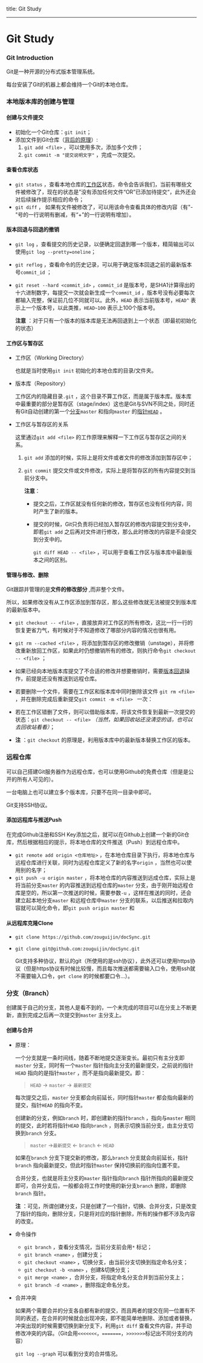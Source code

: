 title: Git Study

---

# Git Study
### Git Introduction

Git是一种开源的分布式版本管理系统。

每台安装了Git的机器上都会维持一个Git的本地仓库。

### 本地版本库的创建与管理

#### 创建与文件提交

- 初始化一个Git仓库：`git init`；
- 添加文件到Git仓库（[背后的原理](#gitadd-principle)）:
  1. `git add <file>` ，可以使用多次，添加多个文件；
  2. `git commit -m "提交说明文字"` ，完成一次提交。

#### 查看仓库状态

- `git status` ，查看本地仓库的[工作区](#workplace)状态，命令会告诉我们，当前有哪些文件被修改了，现在的状态是”没有添加任何文件“OR”已添加待提交“，此外还会对后续操作提示相应的命令；
- `git diff` ， 如果有文件被修改了，可以用该命令查看具体的修改内容（有"-"号的一行说明有删减，有“+”的一行说明有增加）。

#### 版本回退与回退的撤销

- `git log` ，查看提交的历史记录，以便确定回退到哪一个版本，精简输出可以使用`git log --pretty=oneline`；<span id="versionback"></span>

- `git reflog` ，查看命令的历史记录，可以用于确定版本回退之前的最新版本号`commit_id` ；

- `git reset --hard <commit_id>` ，`commit_id` 是版本号，是SHA1计算得出的十六进制数字，每提交一次就会新生成一个`commit_id` ，版本号没有必要每次都输入完整，保证前几位不同就可以。此外，`HEAD` 表示当前版本号，`HEAD^` 表示上一个版本号，以此类推，`HEAD~100` 表示上100个版本号。

  **注意** ：对于只有一个版本的版本库是无法再回退到上一个状态（即最初初始化的状态）

#### 工作区与暂存区

- <span id="workplace">工作区（Working Directory）</span>

  也就是当时使用`git init` 初始化的本地仓库的目录/文件夹。

- 版本库（Repository）

  工作区内的隐藏目录`.git` ，这个目录不算工作区，而是属于版本库。版本库中最重要的部分是暂存区（stage/index）这也是Git与SVN不同之处，同时还有Git自动创建的第一个[分支](#branch)`master` 和指向`master` 的[指针`HEAD`](#pointer-HEAD) 。

- 工作区与暂存区的关系

  这里通过`git add <file>` 的<span id="gitadd-principle">工作原理</span>来解释一下工作区与暂存区之间的关系。

  1. `git add` 添加的时候，实际上是将文件或者文件的修改添加到暂存区中；

  2. `git commit` 提交文件或文件修改，实际上是将暂存区的所有内容提交到当前分支中。

     **注意**：

     - 提交之后，工作区就没有任何新的修改，暂存区也没有任何内容，同时产生了新的版本。

     - 提交的时候，Git只负责将已经加入暂存区的修改内容提交到分支中，即若`git add` 之后再对文件进行修改，那么此时修改的内容是不会提交到分支中的。

       `git diff HEAD -- <file>` ，可以用于查看工作区与版本库中最新版本之间的区别。

#### 管理与修改、删除

Git跟踪并管理的是**文件的修改部分** ,而非整个文件。

所以，如果修改没有从工作区添加到暂存区，那么这些修改就无法被提交到版本库的最新版本中。

- `git checkout -- <file>` ，直接放弃对工作区的所有修改，这比一行一行的恢复更省力气，有时候对于不知道修改了哪部分内容的情况也很有用。

- `git rm --cached <file>` ，将添加到暂存区的修改撤销（unstage），并将修改重新放回工作区，如果此时仍想撤销所有的修改，则执行命令`git checkout -- <file>` ；

- 如果已经向本地版本库提交了不合适的修改并想要撤销时，需要[版本回退](#versionback)操作，前提是还没有推送到远程仓库。

- 若要删除一个文件，需要在工作区和版本库中同时删除该文件 `git rm <file>` ，并在删除完成后重新提交`git commit -m <file> ` 一次：

- 若在工作区错删了文件，则可以借助版本库，将该文件恢复到最新一次提交的状态：`git checkout -- <file>` *（当然，如果回收站还没清空的话，也可以去回收站看看）*；

- **注** ：`git checkout` 的原理是，利用版本库中的最新版本替换工作区的版本。


### 远程仓库

可以自己搭建Git服务器作为远程仓库，也可以使用Github的免费仓库（但是是公开的所有人可见的）。

一台电脑上也可以建立多个版本库，只要不在同一目录中即可。

Git支持SSH协议。

#### 添加远程库与推送Push

在完成Github注册和SSH Key添加之后，就可以在Github上创建一个新的Git仓库，然后根据相应的提示，将本地仓库的文件推送（Push）到远程仓库中。

- `git remote add origin <仓库地址>` ，在本地仓库目录下执行，将本地仓库与远程仓库进行关联，同时为远程仓库定义了新的名字`origin` ，当然也可以使用别的名字；
- `git push -u origin master` ，将本地仓库的内容推送到远成仓库，实际上是将当前分支`master` 的内容推送到远程仓库的`master` 分支，由于刚开始远程仓库是空的，所以第一次推送的时候，需要参数`-u` ，这样在推送的同时，还会建立起本地分支`master` 和远程仓库中`master` 分支的联系，以后推送和拉取内容就可以简化命令，即`git push origin master` 和

#### 从远程库克隆Clone

- `git clone https://github.com/zouguijin/docSync.git` 

- `git clone git@github.com:zouguijin/docSync.git` 

  Git支持多种协议，默认的git（所使用的是ssh协议），此外还可以使用https协议（但是https协议有时候比较慢，而且每次推送都需要输入口令，使用ssh就不需要输入口令，`get clone` 的时候都要口令...）。

### 分支（Branch）

创建属于自己的分支，其他人是看不到的，一个未完成的项目可以在分支上不断更新，直到完成之后再一次提交到`master` 主分支上。

#### 创建与合并

- 原理：

  一个分支就是一条时间线，随着不断地提交逐渐变长。最初只有主分支即`master` 分支，同时有一个`master` 指针指向主分支的最新提交，之前说的指针`HEAD` 指向的是指针`master` ，而不是指向最新提交。即：

  > `HEAD` -> `master` -> `最新提交` 

  每次提交之后，`master` 分支都会向前延长，同时指针`master` 都会指向最新的提交，指针`HEAD` 的指向不变。

  创建新的分支，例如`branch` 时，即创建新的指针`branch` ，指向与`master` 相同的提交，此时若将指针`HEAD` 指向`branch` ，则表示切换当前分支，由主分支切换到`branch` 分支。

  > `master` ->`最新提交` <- `branch` <- `HEAD`  

  如果在`branch` 分支下提交新的修改，那么`branch` 分支就会向前延长，指针`branch` 指向最新提交，但此时指针`master` 保持切换前的指向位置不变。

  合并分支，也就是将主分支的`master` 指针指向`branch` 指针所指向的最新提交即可，合并分支后，一般都会将工作时使用的新分支`branch` 删除，即删除`branch` 指针。

  **注** ：可见，所谓创建分支，只是创建了一个指针，切换、合并分支，只是改变了指针的指向，删除分支，只是将对应的指针删除，所有的操作都不涉及内容的改变。

- 命令操作

  - `git branch` ，查看分支情况，当前分支前会用`*` 标记；
  - `git branch <name>` ，创建分支；
  - `git checkout <name>` ，切换分支，由当前分支切换到指定命名分支；
  - `git checkout -b <name>` ，创建&切换分支；
  - `git merge <name>` ，合并分支，将指定命名分支合并到当前分支上；
  - `git branch -d <name>` ，删除指定命名分支。

- 合并冲突

  如果两个需要合并的分支各自都有新的提交，而且两者的提交在同一位置有不同的表述，在合并的时候就会出现冲突，即不能简单地删除、添加或者替换，冲突出现的时候需要切换到新分支下，利用`git diff` 查看文件内容，并手动修改冲突的内容。（Git会用`<<<<<<<`，`=======`，`>>>>>>>`标记出不同分支的内容）

  `git log --graph` 可以看到分支的合并情况。